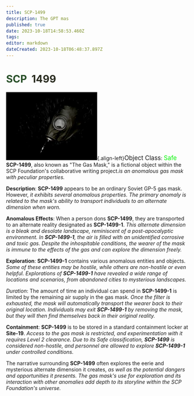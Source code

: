 ```yaml
---
title: SCP-1499
description: The GPT mas
published: true
date: 2023-10-18T14:58:53.460Z
tags: 
editor: markdown
dateCreated: 2023-10-18T06:48:37.897Z
---
```


# <font color="#284f28">SCP</font><font color="white">-</font><font color="#292b1f">1499</font>
![1499.webp](/images/roles/1499.webp){.align-left}<big>Object Class</big>: <font color="#04f504"><big>Safe</big></font>
**SCP-1499**, also known as "The Gas Mask," is a fictional object within the SCP Foundation's collaborative writing project.*is an anomalous gas mask with peculiar properties.*

**Description**:
**SCP-1499** appears to be an ordinary Soviet GP-5 gas mask. However, *it exhibits several anomalous properties. The primary anomaly is related to the mask's ability to transport individuals to an alternate dimension when worn.*

**Anomalous Effects**:
When a person dons **SCP-1499**, they are transported to an alternate reality designated as **SCP-1499-1**. *This alternate dimension is a bleak and desolate landscape, reminiscent of a post-apocalyptic environment. In **SCP-1499-1**, the air is filled with an unidentified corrosive and toxic gas. Despite the inhospitable conditions, the wearer of the mask is immune to the effects of the gas and can explore the dimension freely.*

**Exploration**:
**SCP-1499-1** contains various anomalous entities and objects. *Some of these entities may be hostile, while others are non-hostile or even helpful. Explorations of **SCP-1499-1** have revealed a wide range of locations and scenarios, from abandoned cities to mysterious landscapes.*

*Duration*:
The amount of time an individual can spend in **SCP-1499-1** is limited by the remaining air supply in the gas mask. *Once the filter is exhausted, the mask will automatically transport the wearer back to their original location. Individuals may exit **SCP-1499-1** by removing the mask, but they will then find themselves back in their original reality.*

**Containment**:
**SCP-1499** is to be stored in a standard containment locker at **Site-19**. *Access to the gas mask is restricted, and experimentation with it requires Level 2 clearance. Due to its Safe classification, **SCP-1499** is considered non-hostile, and personnel are allowed to explore **SCP-1499-1** under controlled conditions.*

The narrative surrounding **SCP-1499** often explores the eerie and mysterious alternate dimension it creates, *as well as the potential dangers and opportunities it presents. The gas mask's use for exploration and its interaction with other anomalies add depth to its storyline within the SCP Foundation's universe.*